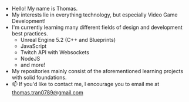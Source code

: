 - Hello! My name is Thomas.
- My interests lie in everything technology, but especially Video Game Development!
- I'm currently learning many different fields of design and development best practices.
    - Unreal Engine 5.2 (C++ and Blueprints)
    - JavaScript
    - Twitch API with Websockets
    - NodeJS 
    - and more! 
- My repositories mainly consist of the aforementioned learning projects with solid foundations.
- 📫 If you'd like to contact me, I encourage you to email me at thomas.tran0789@gmail.com

<!---
Spiffy07/Spiffy07 is a ✨ special ✨ repository because its `README.md` (this file) appears on your GitHub profile.
You can click the Preview link to take a look at your changes.
--->
